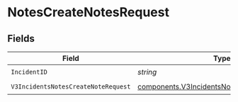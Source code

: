 # NotesCreateNotesRequest


## Fields

| Field                                                                                                        | Type                                                                                                         | Required                                                                                                     | Description                                                                                                  |
| ------------------------------------------------------------------------------------------------------------ | ------------------------------------------------------------------------------------------------------------ | ------------------------------------------------------------------------------------------------------------ | ------------------------------------------------------------------------------------------------------------ |
| `IncidentID`                                                                                                 | *string*                                                                                                     | :heavy_check_mark:                                                                                           | Required                                                                                                     |
| `V3IncidentsNotesCreateNoteRequest`                                                                          | [components.V3IncidentsNotesCreateNoteRequest](../../models/components/v3incidentsnotescreatenoterequest.md) | :heavy_check_mark:                                                                                           | N/A                                                                                                          |